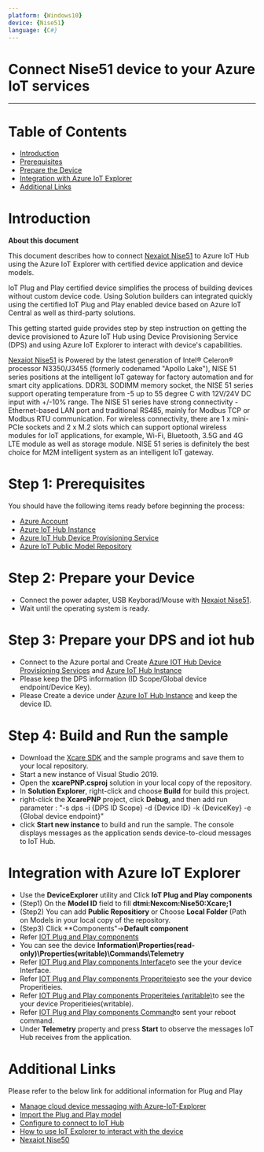 ```yaml
---
platform: {Windows10}
device: {Nise51}
language: {C#}
---
```


Connect Nise51 device to your Azure IoT services
===

---
# Table of Contents

-   [Introduction](#Introduction)
-   [Prerequisites](#Prerequisites)
-   [Prepare the Device](#preparethedevice)
-   [Integration with Azure IoT Explorer](#IntegrationwithAzureIoTExplorer)
-   [Additional Links](#AdditionalLinks)

<a name="Introduction"></a>

# Introduction 

**About this document**

This document describes how to connect [Nexaiot Nise51](https://www.nexaiot.com/en/product/Industrial%20PC/Slim%20and%20Budget%20Fanless%20PC/NISE%2051) to Azure IoT Hub using the Azure IoT Explorer with certified device application and device models.

IoT Plug and Play certified device simplifies the process of building devices without custom device code. Using Solution builders can integrated quickly using the certified IoT Plug and Play enabled device based on Azure IoT Central as well as third-party solutions.

This getting started guide provides step by step instruction on getting the device provisioned to Azure IoT Hub using Device Provisioning Service (DPS) and using Azure IoT Explorer to interact with device's capabilities.

[Nexaiot Nise51](https://www.nexaiot.com/en/product/Industrial%20PC/Slim%20and%20Budget%20Fanless%20PC/NISE%2051) is Powered by the latest generation of Intel® Celeron® processor N3350/J3455 (formerly codenamed "Apollo Lake"), NISE 51 series positions at the intelligent IoT gateway for factory automation and for smart city applications. DDR3L SODIMM memory socket, the NISE 51 series support operating temperature from -5 up to 55 degree C with 12V/24V DC input with +/-10% range. The NISE 51 series have strong connectivity - Ethernet-based LAN port and traditional RS485, mainly for Modbus TCP or Modbus RTU communication. For wireless connectivity, there are 1 x mini-PCIe sockets and 2 x M.2 slots which can support optional wireless modules for IoT applications, for example, Wi-Fi, Bluetooth, 3.5G and 4G LTE module as well as storage module. NISE 51 series is definitely the best choice for M2M intelligent system as an intelligent IoT gateway.

<a name="Prerequisites"></a>
# Step 1: Prerequisites

You should have the following items ready before beginning the process:

-   [Azure Account](https://portal.azure.com)
-   [Azure IoT Hub Instance](https://docs.microsoft.com/en-us/azure/iot-hub/about-iot-hub)
-   [Azure IoT Hub Device Provisioning Service](https://docs.microsoft.com/en-us/azure/iot-dps/quick-setup-auto-provision)
-   [Azure IoT Public Model Repository](https://docs.microsoft.com/en-us/azure/iot-pnp/concepts-model-repository)

<a name="preparethedevice"></a>
# Step 2: Prepare your Device

-   Connect the power adapter, USB Keyborad/Mouse with [Nexaiot Nise51](https://www.nexaiot.com/en/product/Industrial%20PC/Slim%20and%20Budget%20Fanless%20PC/NISE%2051).
-   Wait until the operating system is ready.

<a name="GetDPSInformation"></a>
# Step 3: Prepare your DPS and iot hub

-   Connect to the Azure portal and Create [Azure IOT Hub Device Provisioning Services](https://docs.microsoft.com/en-us/azure/iot-dps/quick-setup-auto-provision) and [Azure IoT Hub Instance](https://docs.microsoft.com/en-us/azure/iot-hub/about-iot-hub)
-   Please keep the DPS information (ID Scope/Global device endpoint/Device Key).
-   Please Create a device under [Azure IoT Hub Instance](https://docs.microsoft.com/en-us/azure/iot-hub/about-iot-hub) and keep the device ID.

<a name="Build"></a>
# Step 4: Build and Run the sample

-   Download the [Xcare SDK](https://github.com/allanchen1971/AzureCertification/tree/master/PNP_Xcare_Nise51) and the sample programs and save them to your local repository.
-   Start a new instance of Visual Studio 2019.
-   Open the **xcarePNP.csproj** solution in your local copy of the repository.
-   In **Solution Explorer**, right-click and choose **Build** for build this project.
-   right-click the **XcarePNP** project, click **Debug**, and then add run parameter : "-s dps -i {DPS ID Scope} -d {Device ID} -k {DeviceKey} -e {Global device endpoint}"
-   click **Start new instance** to build and run the sample. The console displays messages as the application sends device-to-cloud messages to IoT Hub.

<a name="IntegrationwithAzureIoTExplorer"></a>
# Integration with Azure IoT Explorer

-   Use the **DeviceExplorer** utility and Click **IoT Plug and Play components**
-   (Step1) On the **Model ID** field to fill **dtmi:Nexcom:Nise50:Xcare;1**
-   (Step2) You can add **Public Repositiory** or Choose **Local Folder** (Path on Models in your local copy of the repository.
-   (Step3) Click **Components"->**Default component**
-   Refer [IOT Plug and Play components](https://github.com/allanchen1971/AzureCertification/tree/master/PNP_Xcare_Nise51/Picture/PNP1.jpg)
-   You can see the device **Information\Properties(read-only)\Properties(writable)\Commands\Telemetry**
-   Refer [IOT Plug and Play components Interface](https://github.com/allanchen1971/AzureCertification/tree/master/PNP_Xcare_Nise51/Picture/PNP2.jpg)to see the your device Interface.
-   Refer [IOT Plug and Play components Properiteies](https://github.com/allanchen1971/AzureCertification/tree/master/PNP_Xcare_Nise51/Picture/PNP3.jpg)to see the your device Properitieies.
-   Refer [IOT Plug and Play components Properiteies (writable)](https://github.com/allanchen1971/AzureCertification/tree/master/PNP_Xcare_Nise51/Picture/PNP4.jpg)to see the your device Properitieies(writable).
-   Refer [IOT Plug and Play components Command](https://github.com/allanchen1971/AzureCertification/blob/master/PNP_Xcare_Nise51/Picture/pnp5.jpg)to sent your reboot command.
-   Under **Telemetry** property and press **Start** to observe the messages IoT Hub receives from the application.

<a name="AdditionalLinks"></a>
# Additional Links

Please refer to the below link for additional information for Plug and Play 
-   [Manage cloud device messaging with Azure-IoT-Explorer](https://github.com/Azure/azure-iot-explorer/releases)
-   [Import the Plug and Play model](https://docs.microsoft.com/en-us/azure/iot-pnp/concepts-model-repository)
-   [Configure to connect to IoT Hub](https://docs.microsoft.com/en-us/azure/iot-pnp/quickstart-connect-device-c)
-   [How to use IoT Explorer to interact with the device ](https://docs.microsoft.com/en-us/azure/iot-pnp/howto-use-iot-explorer#install-azure-iot-explorer)   
-   [Nexaiot Nise50](https://www.nexcom.com.tw/Products/industrial-computing-solutions/industrial-fanless-computer/atom-compact/fanless-nise-50-iot-gateway)
